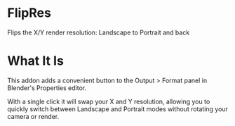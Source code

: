 # FlipRes
Flips the X/Y render resolution: Landscape to Portrait and back

# What It Is
This addon adds a convenient button to the Output > Format panel in Blender's Properties editor.

With a single click it will swap your X and Y resolution, allowing you to quickly switch between Landscape and Portrait modes without rotating your camera or render.

